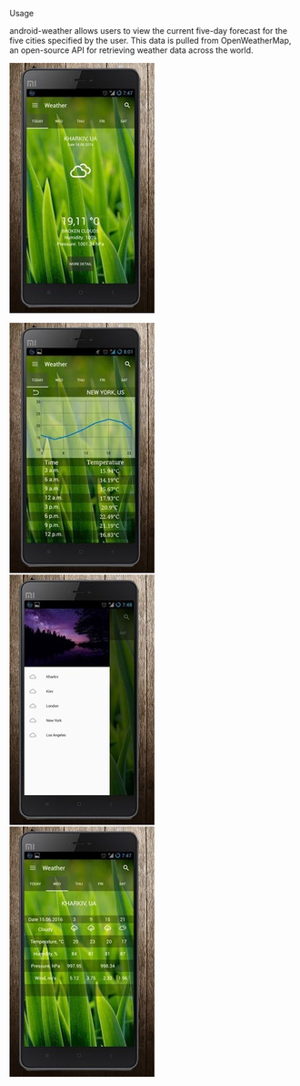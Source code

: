 Usage

android-weather allows users to view the current five-day forecast for the five cities specified by the user. This data is pulled from OpenWeatherMap, an open-source API for retrieving weather data across the world.

![Screenshot_1](https://github.com/HRomanov/Weather/raw/master/Screenshot_1.jpg)

![Screenshot_2](https://github.com/HRomanov/Weather/raw/master/Screenshot_2.jpg)
![Screenshot_3](https://github.com/HRomanov/Weather/raw/master/Screenshot_3.jpg)  ![Screenshot_4](https://github.com/HRomanov/Weather/raw/master/Screenshot_4.jpg)
